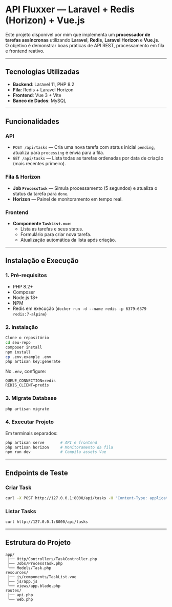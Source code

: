 # API Fluxxer — Laravel + Redis (Horizon) + Vue.js

Este projeto disponível por mim que implementa um **processador de tarefas assíncronas** utilizando **Laravel**, **Redis**, **Laravel Horizon** e **Vue.js**.  
O objetivo é demonstrar boas práticas de API REST, processamento em fila e frontend reativo.

---

## Tecnologias Utilizadas
- **Backend**: Laravel 11, PHP 8.2
- **Fila**: Redis + Laravel Horizon
- **Frontend**: Vue 3 + Vite
- **Banco de Dados**: MySQL

---

##  Funcionalidades
### API
- `POST /api/tasks` — Cria uma nova tarefa com status inicial `pending`, atualiza para `processing` e envia para a fila.
- `GET /api/tasks` — Lista todas as tarefas ordenadas por data de criação (mais recentes primeiro).

### Fila & Horizon
- **Job `ProcessTask`** — Simula processamento (5 segundos) e atualiza o status da tarefa para `done`.
- **Horizon** — Painel de monitoramento em tempo real.

### Frontend
- **Componente `TaskList.vue`**:
  - Lista as tarefas e seus status.
  - Formulário para criar nova tarefa.
  - Atualização automática da lista após criação.

---

##  Instalação e Execução

### 1. Pré-requisitos
- PHP 8.2+
- Composer
- Node.js 18+
- NPM
- Redis em execução (`docker run -d --name redis -p 6379:6379 redis:7-alpine`)

### 2. Instalação
```bash
Clone o repositório
cd seu-repo
composer install
npm install
cp .env.example .env
php artisan key:generate
```

No `.env`, configure:
```
QUEUE_CONNECTION=redis
REDIS_CLIENT=predis
```

### 3. Migrate Database
```bash
php artisan migrate
```

### 4. Executar Projeto
Em terminais separados:
```bash
php artisan serve       # API e frontend
php artisan horizon     # Monitoramento da fila
npm run dev             # Compila assets Vue
```

---

##  Endpoints de Teste

### Criar Task
```bash
curl -X POST http://127.0.0.1:8000/api/tasks -H "Content-Type: application/json" -d '{"title":"Minha primeira task"}'
```

### Listar Tasks
```bash
curl http://127.0.0.1:8000/api/tasks
```

---

## Estrutura do Projeto
```
app/
 ├── Http/Controllers/TaskController.php
 ├── Jobs/ProcessTask.php
 └── Models/Task.php
resources/
 ├── js/components/TaskList.vue
 ├── js/app.js
 └── views/app.blade.php
routes/
 ├── api.php
 └── web.php
```


